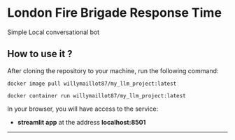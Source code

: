 
London Fire Brigade Response Time
==============================

Simple Local conversational bot


How to use it ?
------------
After cloning the repository to your machine, run the following command:

`docker image pull willymaillot87/my_llm_project:latest`


`docker container run willymaillot87/my_llm_project:latest`


In your browser, you will have access to the service:
- **streamlit app** at the address **localhost:8501**

------------